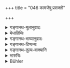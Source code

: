 +++
title = "046 कामजेषु प्रसक्तो"

+++

<details><summary>गङ्गानथ-मूलानुवादः</summary>

The king who is addicted to vices springing from the love of pleasure becomes deprived of wealth and virtue; while he who is addicted to those proceeding from anger becomes bereft of his very soul.—(46)
</details>

<details><summary>मेधातिथिः</summary>

अर्थधर्मवियोगेन व्यवहित आत्मवियोगः । **क्रोधजेषु** सर्वैर् वियुज्यते इति विशेषः ॥ ७.४६ ॥

_तानीदानीं व्यसनानि स्वनामतो दर्शयति ।_
</details>

<details><summary>गङ्गानथ-भाष्यानुवादः</summary>

The deprivation of the soul is, in the former case, intervened by the deprivation of wealth and virtue.

In the case of those arising from anger, he becomes deprived, of everything. This is the difference between the two sets (46)

The said vices are now re-counted by name:—
</details>

<details><summary>गङ्गानथ-टिप्पन्यः</summary>

This verse is quoted in *Vīramitrodaya* (Rājanīti, p. 148);—in
*Parāśaramādhava* (Ācāra, p. 413);—and in *Smṛtitattva* (p. 716 and
again on p. 742), as describing the vices.
</details>

<details><summary>गङ्गानथ-तुल्य-वाक्यानि</summary>

**(verses 7.45-53)  
**

See Comparative notes for [Verse
7.45].
</details>

<details><summary>भारुचिः</summary>

अनयोस् तु वर्गयोः **कामजेषु प्रसक्तः** पानद्यूतगीतनृत्तवादित्रादिषु **अर्थधर्माभ्यां वियुज्यते**, येनार्थधर्माभ्याम् अविरोदेन नैषा प्रवृत्तिः संभवति । **क्रोधजेष** तु पैशुनसाहसादौ वर्तमानो द्वेष्यभावम् उपगतो नियतम् उच्छिद्यते ॥ ७.४६ ॥
</details>

<details><summary>Bühler</summary>

046	For a king who is attached to the vices springing from love of pleasure, loses his wealth and his virtue, but (he who is given) to those arising from anger, (loses) even his life.
</details>
